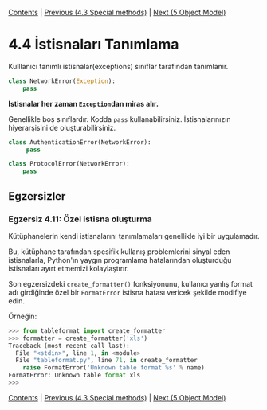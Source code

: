 [Contents](../Contents.md) \| [Previous (4.3 Special methods)](03_Special_methods.md) \| [Next (5 Object Model)](../05_Object_model/00_Overview.md)

# 4.4 İstisnaları Tanımlama

Kulllanıcı tanımlı istisnalar(exceptions) sınıflar tarafından tanımlanır.


```python
class NetworkError(Exception):
    pass
```

**İstisnalar her zaman `Exception`dan miras alır.**

Genellikle boş sınıflardır. Kodda `pass` kullanabilirsiniz.
İstisnalarınızın hiyerarşisini de oluşturabilirsiniz.

```python
class AuthenticationError(NetworkError):
     pass

class ProtocolError(NetworkError):
    pass
```

## Egzersizler
### Egzersiz 4.11: Özel istisna oluşturma

Kütüphanelerin kendi istisnalarını tanımlamaları genellikle iyi bir uygulamadır.

Bu, kütüphane tarafından spesifik kullanış problemlerini sinyal eden istisnalarla, Python'ın 
yaygın programlama hatalarından oluşturduğu istisnaları ayırt etmemizi kolaylaştırır.

Son egzersizdeki `create_formatter()` fonksiyonunu, kullanıcı yanlış format adı girdiğinde özel bir
`FormatError` istisna hatası vericek şekilde modifiye edin.

Örneğin:

```python
>>> from tableformat import create_formatter
>>> formatter = create_formatter('xls')
Traceback (most recent call last):
  File "<stdin>", line 1, in <module>
  File "tableformat.py", line 71, in create_formatter
    raise FormatError('Unknown table format %s' % name)
FormatError: Unknown table format xls
>>>
```

[Contents](../Contents.md) \| [Previous (4.3 Special methods)](03_Special_methods.md) \| [Next (5 Object Model)](../05_Object_model/00_Overview.md)
